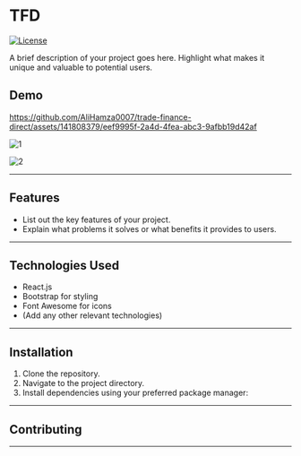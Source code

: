 # TFD

[![License](https://img.shields.io/badge/license-MIT-blue.svg)](LICENSE)

A brief description of your project goes here. Highlight what makes it unique and valuable to potential users.

## Demo



https://github.com/AliHamza0007/trade-finance-direct/assets/141808379/eef9995f-2a4d-4fea-abc3-9afbb19d42af

![1](https://github.com/AliHamza0007/trade-finance-direct/assets/141808379/f2cf638f-1ba1-4e7e-8a68-e07b4f302cc4)

![2](https://github.com/AliHamza0007/trade-finance-direct/assets/141808379/6ebcf800-3b98-4070-948a-4f4e5784a73f)

---

## Features

- List out the key features of your project.
- Explain what problems it solves or what benefits it provides to users.

---

## Technologies Used

- React.js
- Bootstrap for styling
- Font Awesome for icons
- (Add any other relevant technologies)

---

## Installation

1. Clone the repository.
2. Navigate to the project directory.
3. Install dependencies using your preferred package manager:

---

## Contributing

---
